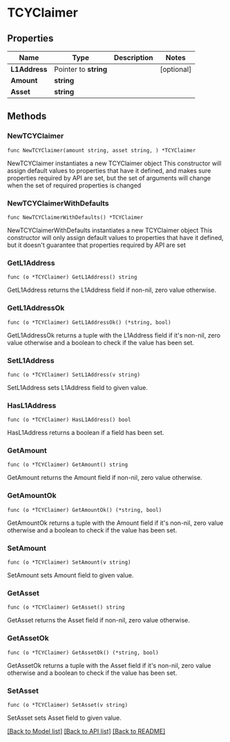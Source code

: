 # TCYClaimer

## Properties

Name | Type | Description | Notes
------------ | ------------- | ------------- | -------------
**L1Address** | Pointer to **string** |  | [optional] 
**Amount** | **string** |  | 
**Asset** | **string** |  | 

## Methods

### NewTCYClaimer

`func NewTCYClaimer(amount string, asset string, ) *TCYClaimer`

NewTCYClaimer instantiates a new TCYClaimer object
This constructor will assign default values to properties that have it defined,
and makes sure properties required by API are set, but the set of arguments
will change when the set of required properties is changed

### NewTCYClaimerWithDefaults

`func NewTCYClaimerWithDefaults() *TCYClaimer`

NewTCYClaimerWithDefaults instantiates a new TCYClaimer object
This constructor will only assign default values to properties that have it defined,
but it doesn't guarantee that properties required by API are set

### GetL1Address

`func (o *TCYClaimer) GetL1Address() string`

GetL1Address returns the L1Address field if non-nil, zero value otherwise.

### GetL1AddressOk

`func (o *TCYClaimer) GetL1AddressOk() (*string, bool)`

GetL1AddressOk returns a tuple with the L1Address field if it's non-nil, zero value otherwise
and a boolean to check if the value has been set.

### SetL1Address

`func (o *TCYClaimer) SetL1Address(v string)`

SetL1Address sets L1Address field to given value.

### HasL1Address

`func (o *TCYClaimer) HasL1Address() bool`

HasL1Address returns a boolean if a field has been set.

### GetAmount

`func (o *TCYClaimer) GetAmount() string`

GetAmount returns the Amount field if non-nil, zero value otherwise.

### GetAmountOk

`func (o *TCYClaimer) GetAmountOk() (*string, bool)`

GetAmountOk returns a tuple with the Amount field if it's non-nil, zero value otherwise
and a boolean to check if the value has been set.

### SetAmount

`func (o *TCYClaimer) SetAmount(v string)`

SetAmount sets Amount field to given value.


### GetAsset

`func (o *TCYClaimer) GetAsset() string`

GetAsset returns the Asset field if non-nil, zero value otherwise.

### GetAssetOk

`func (o *TCYClaimer) GetAssetOk() (*string, bool)`

GetAssetOk returns a tuple with the Asset field if it's non-nil, zero value otherwise
and a boolean to check if the value has been set.

### SetAsset

`func (o *TCYClaimer) SetAsset(v string)`

SetAsset sets Asset field to given value.



[[Back to Model list]](../README.md#documentation-for-models) [[Back to API list]](../README.md#documentation-for-api-endpoints) [[Back to README]](../README.md)


